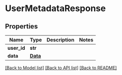 # UserMetadataResponse

## Properties
Name | Type | Description | Notes
------------ | ------------- | ------------- | -------------
**user_id** | **str** |  | 
**data** | [**Data**](Data.md) |  | 

[[Back to Model list]](../README.md#documentation-for-models) [[Back to API list]](../README.md#documentation-for-api-endpoints) [[Back to README]](../README.md)


